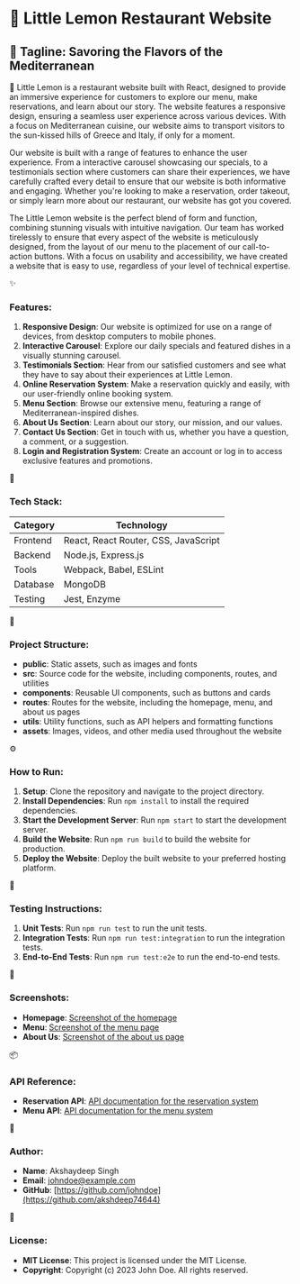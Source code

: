 # 🚀 Little Lemon Restaurant Website
## 🍴 Tagline: Savoring the Flavors of the Mediterranean

📖
Little Lemon is a restaurant website built with React, designed to provide an immersive experience for customers to explore our menu, make reservations, and learn about our story. The website features a responsive design, ensuring a seamless user experience across various devices. With a focus on Mediterranean cuisine, our website aims to transport visitors to the sun-kissed hills of Greece and Italy, if only for a moment.

Our website is built with a range of features to enhance the user experience. From a interactive carousel showcasing our specials, to a testimonials section where customers can share their experiences, we have carefully crafted every detail to ensure that our website is both informative and engaging. Whether you're looking to make a reservation, order takeout, or simply learn more about our restaurant, our website has got you covered.

The Little Lemon website is the perfect blend of form and function, combining stunning visuals with intuitive navigation. Our team has worked tirelessly to ensure that every aspect of the website is meticulously designed, from the layout of our menu to the placement of our call-to-action buttons. With a focus on usability and accessibility, we have created a website that is easy to use, regardless of your level of technical expertise.

✨
### Features:
1. **Responsive Design**: Our website is optimized for use on a range of devices, from desktop computers to mobile phones.
2. **Interactive Carousel**: Explore our daily specials and featured dishes in a visually stunning carousel.
3. **Testimonials Section**: Hear from our satisfied customers and see what they have to say about their experiences at Little Lemon.
4. **Online Reservation System**: Make a reservation quickly and easily, with our user-friendly online booking system.
5. **Menu Section**: Browse our extensive menu, featuring a range of Mediterranean-inspired dishes.
6. **About Us Section**: Learn about our story, our mission, and our values.
7. **Contact Us Section**: Get in touch with us, whether you have a question, a comment, or a suggestion.
8. **Login and Registration System**: Create an account or log in to access exclusive features and promotions.

🧰
### Tech Stack:
| Category | Technology |
| --- | --- |
| Frontend | React, React Router, CSS, JavaScript |
| Backend | Node.js, Express.js |
| Tools | Webpack, Babel, ESLint |
| Database | MongoDB |
| Testing | Jest, Enzyme |

📁
### Project Structure:
* **public**: Static assets, such as images and fonts
* **src**: Source code for the website, including components, routes, and utilities
* **components**: Reusable UI components, such as buttons and cards
* **routes**: Routes for the website, including the homepage, menu, and about us pages
* **utils**: Utility functions, such as API helpers and formatting functions
* **assets**: Images, videos, and other media used throughout the website

⚙️
### How to Run:
1. **Setup**: Clone the repository and navigate to the project directory.
2. **Install Dependencies**: Run `npm install` to install the required dependencies.
3. **Start the Development Server**: Run `npm start` to start the development server.
4. **Build the Website**: Run `npm run build` to build the website for production.
5. **Deploy the Website**: Deploy the built website to your preferred hosting platform.

🧪
### Testing Instructions:
1. **Unit Tests**: Run `npm run test` to run the unit tests.
2. **Integration Tests**: Run `npm run test:integration` to run the integration tests.
3. **End-to-End Tests**: Run `npm run test:e2e` to run the end-to-end tests.

📸
### Screenshots:
* **Homepage**: [Screenshot of the homepage](https://via.placeholder.com/800x600)
* **Menu**: [Screenshot of the menu page](https://via.placeholder.com/800x600)
* **About Us**: [Screenshot of the about us page](https://via.placeholder.com/800x600)

📦
### API Reference:
* **Reservation API**: [API documentation for the reservation system](https://example.com/api/reservation)
* **Menu API**: [API documentation for the menu system](https://example.com/api/menu)

👤
### Author:
* **Name**: Akshaydeep Singh
* **Email**: [johndoe@example.com](mailto:akshdeep74644@gmailcom)
* **GitHub**: [https://github.com/johndoe](https://github.com/akshdeep74644)

📝
### License:
* **MIT License**: This project is licensed under the MIT License.
* **Copyright**: Copyright (c) 2023 John Doe. All rights reserved.
